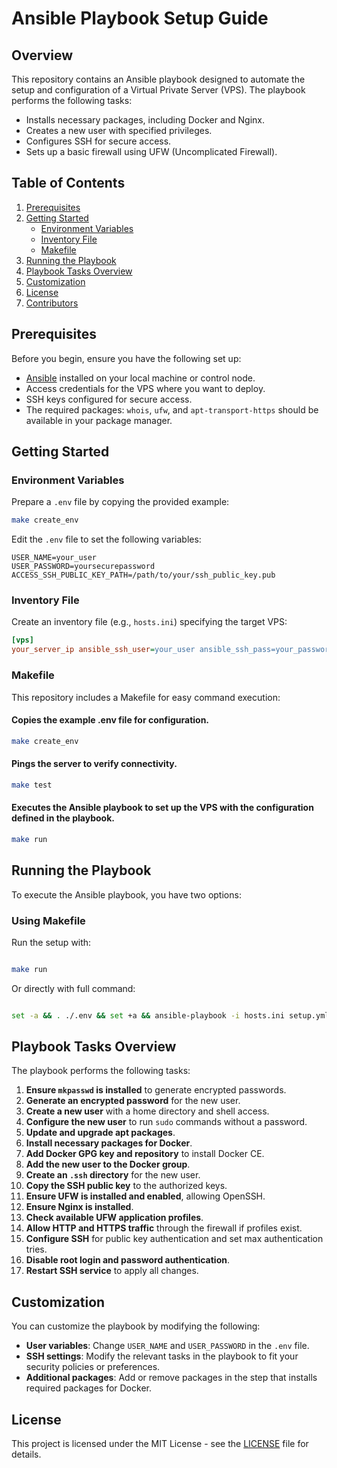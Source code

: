 # Ansible Playbook Setup Guide

## Overview

This repository contains an Ansible playbook designed to automate the setup and configuration of a Virtual Private Server (VPS). The playbook performs the following tasks:

- Installs necessary packages, including Docker and Nginx.
- Creates a new user with specified privileges.
- Configures SSH for secure access.
- Sets up a basic firewall using UFW (Uncomplicated Firewall).

## Table of Contents

1. [Prerequisites](#prerequisites)
2. [Getting Started](#getting-started)
   - [Environment Variables](#environment-variables)
   - [Inventory File](#inventory-file)
   - [Makefile](#makefile)
3. [Running the Playbook](#running-the-playbook)
4. [Playbook Tasks Overview](#playbook-tasks-overview)
5. [Customization](#customization)
6. [License](#license)
7. [Contributors](#contributors)

## Prerequisites

Before you begin, ensure you have the following set up:

- [Ansible](https://docs.ansible.com/ansible/latest/installation_guide/intro_installation.html) installed on your local machine or control node.
- Access credentials for the VPS where you want to deploy.
- SSH keys configured for secure access.
- The required packages: `whois`, `ufw`, and `apt-transport-https` should be available in your package manager.

## Getting Started

### Environment Variables

Prepare a `.env` file by copying the provided example:

```bash
make create_env
```

Edit the `.env` file to set the following variables:

```env
USER_NAME=your_user
USER_PASSWORD=yoursecurepassword
ACCESS_SSH_PUBLIC_KEY_PATH=/path/to/your/ssh_public_key.pub
```

### Inventory File

Create an inventory file (e.g., `hosts.ini`) specifying the target VPS:

```ini
[vps]
your_server_ip ansible_ssh_user=your_user ansible_ssh_pass=your_password
```

### Makefile

This repository includes a Makefile for easy command execution:

#### Copies the example .env file for configuration.

```bash
make create_env
```

#### Pings the server to verify connectivity.

```bash
make test
```

#### Executes the Ansible playbook to set up the VPS with the configuration defined in the playbook.

```bash
make run
```

## Running the Playbook


To execute the Ansible playbook, you have two options:


### Using Makefile


Run the setup with:


```bash

make run
```

Or directly with full command:

```bash

set -a && . ./.env && set +a && ansible-playbook -i hosts.ini setup.yml --ssh-common-args='-o PubkeyAuthentication=no -o PreferredAuthentications=password'
```

## Playbook Tasks Overview

The playbook performs the following tasks:

1. **Ensure `mkpasswd` is installed** to generate encrypted passwords.
2. **Generate an encrypted password** for the new user.
3. **Create a new user** with a home directory and shell access.
4. **Configure the new user** to run `sudo` commands without a password.
5. **Update and upgrade apt packages**.
6. **Install necessary packages for Docker**.
7. **Add Docker GPG key and repository** to install Docker CE.
8. **Add the new user to the Docker group**.
9. **Create an `.ssh` directory** for the new user.
10. **Copy the SSH public key** to the authorized keys.
11. **Ensure UFW is installed and enabled**, allowing OpenSSH.
12. **Ensure Nginx is installed**.
13. **Check available UFW application profiles**.
14. **Allow HTTP and HTTPS traffic** through the firewall if profiles exist.
15. **Configure SSH** for public key authentication and set max authentication tries.
16. **Disable root login and password authentication**.
17. **Restart SSH service** to apply all changes.

## Customization

You can customize the playbook by modifying the following:

- **User variables**: Change `USER_NAME` and `USER_PASSWORD` in the `.env` file.
- **SSH settings**: Modify the relevant tasks in the playbook to fit your security policies or preferences.
- **Additional packages**: Add or remove packages in the step that installs required packages for Docker.

## License

This project is licensed under the MIT License - see the [LICENSE](LICENSE) file for details.

